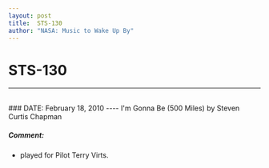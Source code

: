```yaml
---
layout: post
title:  STS-130
author: "NASA: Music to Wake Up By"
---
```


# STS-130
----
<br/>
### DATE: February 18, 2010
----
I'm Gonna Be (500 Miles) by Steven Curtis Chapman

##### Comment:
* played for Pilot Terry Virts.
